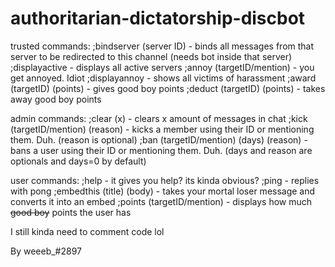 # authoritarian-dictatorship-discbot

trusted commands:
            ;bindserver (server ID)                 - binds all messages from that server to be redirected to this channel (needs bot inside that server)
            ;displayactive                          - displays all active servers 
            ;annoy (targetID/mention)               - you get annoyed. Idiot
            ;displayannoy                           - shows all victims of harassment
            ;award (targetID) (points)              - gives good boy points
            ;deduct (targetID) (points)             - takes away good boy points

admin commands:
            ;clear (x)                              - clears x amount of messages in chat
            ;kick (targetID/mention) (reason)       - kicks a member using their ID or mentioning them. Duh. (reason is optional)
            ;ban (targetID/mention) (days) (reason) - bans a user using their ID or mentioning them. Duh. (days and reason are optionals and days=0 by default)

user commands:
            ;help                                   - it gives you help? its kinda obvious?
            ;ping                                   - replies with pong
            ;embedthis (title) (body)               - takes your mortal loser message and converts it into an embed
            ;points (targetID/mention)              - displays how much ~~good boy~~ points the user has
            
I still kinda need to comment code lol

By weeeb_#2897
